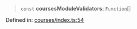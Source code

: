 > `const` **coursesModuleValidators**: `Function`[]

Defined in: [courses/index.ts:54](https://github.com/insaneonai/vibe/blob/a111fa4211a87a6c416016363bd99415cd0dedd7/backend/src/modules/courses/index.ts#L54)
